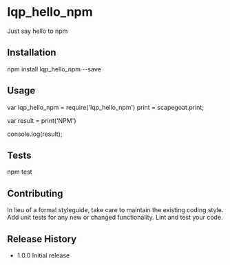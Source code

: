 # lqp_hello_npm
Just say hello to npm 
## Installation

  npm install lqp_hello_npm --save

## Usage

  var lqp_hello_npm = require('lqp_hello_npm')
      print = scapegoat.print;

  var result = print('NPM')

  console.log(result);

## Tests

  npm test

## Contributing

In lieu of a formal styleguide, take care to maintain the existing coding style.
Add unit tests for any new or changed functionality. Lint and test your code.

## Release History

* 1.0.0 Initial release